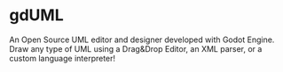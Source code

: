 # gdUML
An Open Source UML editor and designer developed with Godot Engine. Draw any type of UML using a Drag&Drop Editor, an XML parser, or a custom language interpreter!

